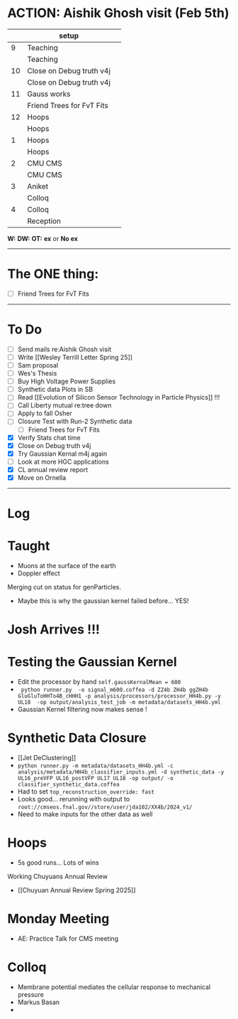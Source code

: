 # ACTION:  Aishik Ghosh visit (Feb 5th)

|     | setup                     |     |
| --- | ------------------------- | --- |
| 9   | Teaching                  |     |
|     | Teaching                  |     |
| 10  | Close on Debug truth v4j  |     |
|     | Close on Debug truth v4j  |     |
| 11  | Gauss works               |     |
|     | Friend Trees for FvT Fits |     |
| 12  | Hoops                     |     |
|     | Hoops                     |     |
| 1   | Hoops                     |     |
|     | Hoops                     |     |
| 2   | CMU CMS                   |     |
|     | CMU CMS                   |     |
| 3   | Aniket                    |     |
|     | Colloq                    |     |
| 4   | Colloq                    |     |
|     | Reception                 |     |

**W:**
**DW:**
**OT:**
**ex** or **No ex**

---
# The ONE thing: 
- [ ] Friend Trees for FvT Fits

---
# To Do

- [ ]  Send mails re:Aishik Ghosh visit
- [ ] Write [[Wesley Terrill Letter Spring 25]]
- [ ] Sam proposal
- [ ] Wes's Thesis
- [ ] Buy High Voltage Power Supplies
- [ ]  Synthetic data Plots in SB 
- [ ] Read [[Evolution of Silicon Sensor Technology in Particle Physics]] !!!
- [ ] Call Liberty mutual re:tree down
- [ ]  Apply to fall Osher
- [ ] Closure Test with Run-2 Synthetic data
	- [ ]  Friend Trees for FvT Fits
- [x] Verify Stats chat time
- [x] Close on Debug truth v4j
- [x] Try Gaussian Kernal m4j again
- [ ] Look at more HGC applications
- [x] CL annual review report
- [x] Move on Ornella
---

# Log


# Taught 
- Muons at the surface of the earth
- Doppler effect

Merging cut on status for genParticles.
- Maybe this is why the gaussian kernel failed before... YES! 

# Josh Arrives !!!

# Testing the Gaussian Kernel 
- Edit the processor by hand `self.gaussKernalMean = 600`
- ` python runner.py  -o signal_m600.coffea -d ZZ4b ZH4b ggZH4b GluGluToHHTo4B_cHHH1 -p analysis/processors/processor_HH4b.py -y UL18  -op output/analysis_test_job -m metadata/datasets_HH4b.yml`
- Gaussian Kernel filtering now makes sense !

# Synthetic Data Closure
- [[Jet DeClustering]]
- `python runner.py -m metadata/datasets_HH4b.yml -c analysis/metadata/HH4b_classifier_inputs.yml -d synthetic_data -y UL16_preVFP UL16_postVFP UL17 UL18 -op output/ -o classifier_synthetic_data.coffea`
- Had to set `top_reconstruction_override: fast`
- Looks good... rerunning with output to `root://cmseos.fnal.gov//store/user/jda102/XX4b/2024_v1/`
- Need to make inputs for the other data as well

# Hoops
- 5s good runs... Lots of wins

Working Chuyuans Annual Review
- [[Chuyuan Annual Review Spring 2025]]

# Monday Meeting
- AE: Practice Talk for CMS meeting

# Colloq 
- Membrane potential mediates the cellular response to mechanical pressure
- Markus Basan
- 